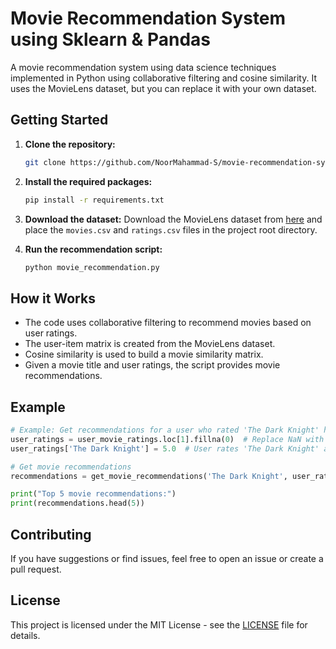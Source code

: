 # Movie Recommendation System using Sklearn & Pandas
A movie recommendation system using data science techniques implemented in Python using collaborative filtering and cosine similarity. It uses the MovieLens dataset, but you can replace it with your own dataset.

## Getting Started

1. **Clone the repository:**
   ```bash
   git clone https://github.com/NoorMahammad-S/movie-recommendation-system.git
   ```

2. **Install the required packages:**
   ```bash
   pip install -r requirements.txt
   ```

3. **Download the dataset:**
   Download the MovieLens dataset from [here](https://grouplens.org/datasets/movielens/) and place the `movies.csv` and `ratings.csv` files in the project root directory.

4. **Run the recommendation script:**
   ```bash
   python movie_recommendation.py
   ```

## How it Works

- The code uses collaborative filtering to recommend movies based on user ratings.
- The user-item matrix is created from the MovieLens dataset.
- Cosine similarity is used to build a movie similarity matrix.
- Given a movie title and user ratings, the script provides movie recommendations.

## Example

```python
# Example: Get recommendations for a user who rated 'The Dark Knight' highly
user_ratings = user_movie_ratings.loc[1].fillna(0)  # Replace NaN with 0
user_ratings['The Dark Knight'] = 5.0  # User rates 'The Dark Knight' as 5.0

# Get movie recommendations
recommendations = get_movie_recommendations('The Dark Knight', user_ratings)

print("Top 5 movie recommendations:")
print(recommendations.head(5))
```

## Contributing

If you have suggestions or find issues, feel free to open an issue or create a pull request.

## License

This project is licensed under the MIT License - see the [LICENSE](LICENSE) file for details.

